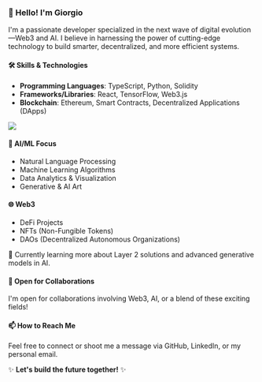 ### 👋 Hello! I'm Giorgio

I'm a passionate developer specialized in the next wave of digital evolution—Web3 and AI. I believe in harnessing the power of cutting-edge technology to build smarter, decentralized, and more efficient systems.

#### 🛠 Skills & Technologies
- **Programming Languages**: TypeScript, Python, Solidity
- **Frameworks/Libraries**: React, TensorFlow, Web3.js
- **Blockchain**: Ethereum, Smart Contracts, Decentralized Applications (DApps)

 <img src="https://github-readme-stats.vercel.app/api/top-langs?username=giorgio-villani&layout=compact"/>

#### 🤖 AI/ML Focus
- Natural Language Processing
- Machine Learning Algorithms
- Data Analytics & Visualization
- Generative & AI Art

#### 🌐 Web3
- DeFi Projects
- NFTs (Non-Fungible Tokens)
- DAOs (Decentralized Autonomous Organizations)

🌱 Currently learning more about Layer 2 solutions and advanced generative models in AI.

#### 🤝 Open for Collaborations
I'm open for collaborations involving Web3, AI, or a blend of these exciting fields!

#### 📫 How to Reach Me
Feel free to connect or shoot me a message via GitHub, LinkedIn, or my personal email.

✨ **Let's build the future together!** ✨

<!--
#### 💼 Professional History
For my professional history, please visit my [LinkedIn profile](#).
--!>
